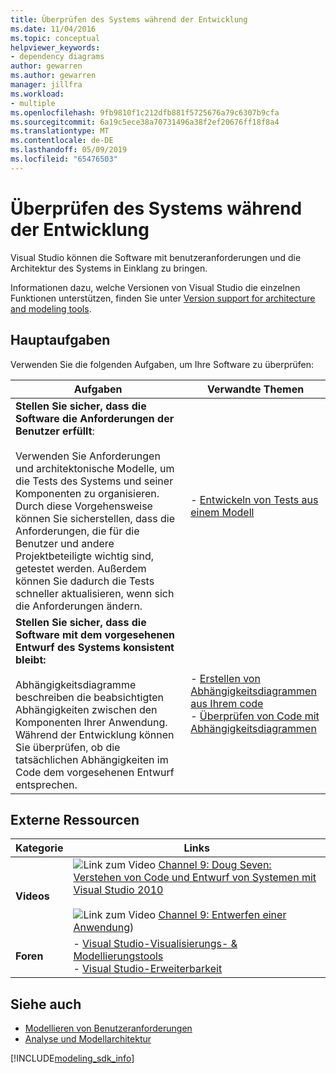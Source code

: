 ```yaml
---
title: Überprüfen des Systems während der Entwicklung
ms.date: 11/04/2016
ms.topic: conceptual
helpviewer_keywords:
- dependency diagrams
author: gewarren
ms.author: gewarren
manager: jillfra
ms.workload:
- multiple
ms.openlocfilehash: 9fb9810f1c212dfb881f5725676a79c6307b9cfa
ms.sourcegitcommit: 6a19c5ece38a70731496a38f2ef20676ff18f8a4
ms.translationtype: MT
ms.contentlocale: de-DE
ms.lasthandoff: 05/09/2019
ms.locfileid: "65476503"
---
```

# <a name="validate-your-system-during-development"></a>Überprüfen des Systems während der Entwicklung

Visual Studio können die Software mit benutzeranforderungen und die Architektur des Systems in Einklang zu bringen.

Informationen dazu, welche Versionen von Visual Studio die einzelnen Funktionen unterstützen, finden Sie unter [Version support for architecture and modeling tools](../modeling/what-s-new-for-design-in-visual-studio.md#VersionSupport).

## <a name="key-tasks"></a>Hauptaufgaben

Verwenden Sie die folgenden Aufgaben, um Ihre Software zu überprüfen:

|**Aufgaben**|**Verwandte Themen**|
|-|-|
|**Stellen Sie sicher, dass die Software die Anforderungen der Benutzer erfüllt**:<br /><br />Verwenden Sie Anforderungen und architektonische Modelle, um die Tests des Systems und seiner Komponenten zu organisieren. Durch diese Vorgehensweise können Sie sicherstellen, dass die Anforderungen, die für die Benutzer und andere Projektbeteiligte wichtig sind, getestet werden. Außerdem können Sie dadurch die Tests schneller aktualisieren, wenn sich die Anforderungen ändern.|- [Entwickeln von Tests aus einem Modell](../modeling/develop-tests-from-a-model.md)|
|**Stellen Sie sicher, dass die Software mit dem vorgesehenen Entwurf des Systems konsistent bleibt:**<br /><br />Abhängigkeitsdiagramme beschreiben die beabsichtigten Abhängigkeiten zwischen den Komponenten Ihrer Anwendung. Während der Entwicklung können Sie überprüfen, ob die tatsächlichen Abhängigkeiten im Code dem vorgesehenen Entwurf entsprechen.|- [Erstellen von Abhängigkeitsdiagrammen aus Ihrem code](../modeling/create-layer-diagrams-from-your-code.md)<br />- [Überprüfen von Code mit Abhängigkeitsdiagrammen](../modeling/validate-code-with-layer-diagrams.md)|

## <a name="external-resources"></a>Externe Ressourcen

|**Kategorie**|**Links**|
|-|-|
|**Videos**|![Link zum Video](../data-tools/media/playvideo.gif) [Channel 9: Doug Seven: Verstehen von Code und Entwurf von Systemen mit Visual Studio 2010](https://channel9.msdn.com/shows/VS2010Launch/Doug-Seven-Code-Understanding-and-Systems-Design-with-Visual-Studio-2010)<br /><br /> ![Link zum Video](../data-tools/media/playvideo.gif) [Channel 9: Entwerfen einer Anwendung](https://channel9.msdn.com/blogs/clinted/uml-with-vs-2010-part-5-architecting-an-application))|
|**Foren**|- [Visual Studio-Visualisierungs- & Modellierungstools](https://social.msdn.microsoft.com/Forums/en-US/home?forum=vsarch)<br />- [Visual Studio-Erweiterbarkeit](https://social.msdn.microsoft.com/Forums/vstudio/home?forum=vsx)|

## <a name="see-also"></a>Siehe auch

- [Modellieren von Benutzeranforderungen](../modeling/model-user-requirements.md)
- [Analyse und Modellarchitektur](../modeling/analyze-and-model-your-architecture.md)

[!INCLUDE[modeling_sdk_info](includes/modeling_sdk_info.md)]
